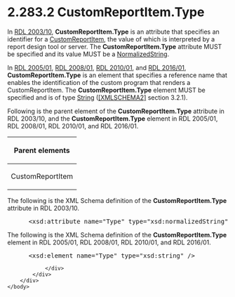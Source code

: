 <html dir="LTR" xmlns:mshelp="http://msdn.microsoft.com/mshelp" xmlns:ddue="http://ddue.schemas.microsoft.com/authoring/2003/5" xmlns:xlink="http://www.w3.org/1999/xlink" xmlns:tool="http://www.microsoft.com/tooltip">
    <head>
        <meta http-equiv="Content-Type" content="text/html; CHARSET=utf-8"></meta>
        <meta name="save" content="history"></meta>
        <title>2.283.2 CustomReportItem.Type</title>
        <xml>
            <mshelp:toctitle title="2.283.2 CustomReportItem.Type"></mshelp:toctitle>
            <mshelp:rltitle title="[MS-RDL]: CustomReportItem.Type"></mshelp:rltitle>
            <mshelp:keyword index="A" term="d958207b-0d3b-4c17-8203-04207c3fa5cd"></mshelp:keyword>
            <mshelp:attr name="DCSext.ContentType" value="open specification"></mshelp:attr>
            <mshelp:attr name="AssetID" value="d958207b-0d3b-4c17-8203-04207c3fa5cd"></mshelp:attr>
            <mshelp:attr name="TopicType" value="kbRef"></mshelp:attr>
            <mshelp:attr name="DCSext.Title" value="[MS-RDL]: CustomReportItem.Type" />
        </xml>
    </head>
    <body>
        <div id="header">
            <h1 class="heading">2.283.2 CustomReportItem.Type</h1>
        </div>
        <div id="mainSection">
            <div id="mainBody">
                <div id="allHistory" class="saveHistory"></div>
                <div id="sectionSection0" class="section" name="collapseableSection">
                    

<p>In <a href="a7e2ad00-07c8-4f6d-80ab-3ad55df7b233.md">RDL 2003/10</a>,
<b>CustomReportItem.Type</b> is an attribute that specifies an identifier for a
<a href="6bb7b35c-e517-4444-a96b-9f2ccdd1a642.md">CustomReportItem</a>, the
value of which is interpreted by a report design tool or server. The <b>CustomReportItem.Type</b>
attribute MUST be specified and its value MUST be a <a href="1b08f7bf-7112-4831-979a-fe3f8baae388.md">NormalizedString</a>.</p>

<p>In <a href="3ebe2912-4958-4832-b391-cad1f5e13338.md">RDL 2005/01</a>,
<a href="1e855f94-4617-47e4-b89e-0856c6cb420f.md">RDL 2008/01</a>, <a href="3428e690-a348-4ec7-8a6a-8efb42d2cdee.md">RDL 2010/01</a>, and <a href="52ce3983-2bfc-4e72-9359-42aaf5fe4509.md">RDL 2016/01</a>, <b>CustomReportItem.Type</b>
is an element that specifies a reference name that enables the identification
of the custom program that renders a CustomReportItem. The <b>CustomReportItem.Type</b>
element MUST be specified and is of type <a href="1ed81ef3-a683-45e3-aaad-bd2bbe71bc3d.md">String</a> (<a href="https://go.microsoft.com/fwlink/?LinkId=90610">[XMLSCHEMA2]</a> section
3.2.1).</p>

<p>Following is the parent element of the <b>CustomReportItem.Type</b>
attribute in RDL 2003/10, and the <b>CustomReportItem.Type</b> element in
RDL 2005/01, RDL 2008/01, RDL 2010/01, and RDL 2016/01.</p>

<table>
 <thead>
  <tr>
   <th>
   <p>Parent elements</p>
   </th>
  </tr>
 </thead>
 <tr>
  <td>
  <p>CustomReportItem</p>
  </td>
 </tr>
</table>

<p>The following is the XML Schema definition of the <b>CustomReportItem.Type</b>
attribute in RDL 2003/10.</p>

<dl>
<dd>
<div><pre> &lt;xsd:attribute name=&quot;Type&quot; type=&quot;xsd:normalizedString&quot; use=&quot;required&quot; /&gt;
</pre></div>
</dd></dl>

<p>The following is the XML Schema definition of the <b>CustomReportItem.Type</b>
element in RDL 2005/01, RDL 2008/01, RDL 2010/01, and
RDL 2016/01.</p>

<dl>
<dd>
<div><pre> &lt;xsd:element name=&quot;Type&quot; type=&quot;xsd:string&quot; /&gt;
</pre></div>
</dd></dl>


                </div>
            </div>
        </div>
    </body>
</html>